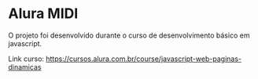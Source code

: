 # Alura MIDI

O projeto foi desenvolvido durante o curso de desenvolvimento básico em javascript.

Link curso:
https://cursos.alura.com.br/course/javascript-web-paginas-dinamicas
